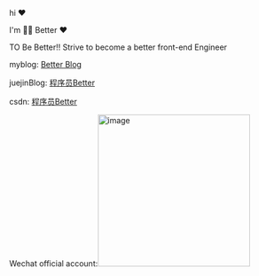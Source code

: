hi ❤️ 

I'm 😮‍💨 Better ❤️

TO Be Better!!
Strive to become a better front-end Engineer

myblog: [Better Blog](https://better-pz.github.io/)


juejinBlog: [程序员Better](https://juejin.cn/user/2999123453419294/posts)

csdn: [程序员Better](https://blog.csdn.net/pz1021)

Wechat official account:<img width="274" alt="image" src="https://user-images.githubusercontent.com/68367439/195774796-181a4f03-6537-444d-9ee6-da405dd1c4f1.png">
